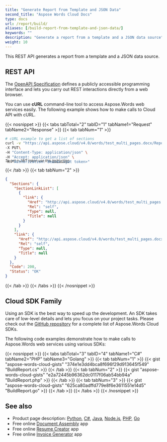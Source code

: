 ```yaml
---
title: "Generate Report from Template and JSON Data"
second_title: "Aspose Words Cloud Docs"
type: docs
url: /report/build/
aliases: [/build-report-from-template-and-json-data/]
keywords: ""
description: "Generate a report from a template and a JSON data source"
weight: 10
---
```


This REST API generates a report from a template and a JSON data source.

## REST API

The [OpenAPI Specification](https://apireference.aspose.cloud/words/#/Report/BuildReport) defines a publicly accessible programming interface and lets you carry out REST interactions directly from a web browser.

You can use **cURL** command-line tool to access Aspose.Words web services easily. The following example shows how to make calls to Cloud API with cURL.

{{< nosnippet >}}
{{< tabs tabTotal="2" tabID="1" tabName1="Request" tabName2="Response" >}}
{{< tab tabNum="1" >}}

```bash
# cURL example to get a list of sections
curl -v "https://api.aspose.cloud/v4.0/words/test_multi_pages.docx/Report/BuildReport" \
-X PUT\
-H "Content-Type: application/json" \
-H "Accept: application/json" \
-H "Authorization: Bearer <jwt token>"
```
<p style="margin-top:-32px;font-size:80%;font-style:italic">To get a JWT token use this <a href="/words/getting-started/quickstart/">instruction</a></p>

{{< /tab >}}
{{< tab tabNum="2" >}}

```json
{
  "Sections": {
    "SectionLinkList": [
      {
        "link": {
          "Href": "http://api.aspose.cloud/v4.0/words/test_multi_pages.docx/sections/0",
          "Rel": "self",
          "Type": null,
          "Title": null
        }
      }
    ],
    "link": {
      "Href": "http://api.aspose.cloud/v4.0/words/test_multi_pages.docx/sections",
      "Rel": "self",
      "Type": null,
      "Title": null
    }
  },
  "Code": 200,
  "Status": "OK"
}
```

{{< /tab >}}
{{< /tabs >}}
{{< /nosnippet >}}

## Cloud SDK Family

Using an SDK is the best way to speed up the development. An SDK takes care of low-level details and lets you focus on your project tasks. Please check out the [GitHub repository](https://github.com/aspose-words-cloud) for a complete list of Aspose.Words Cloud SDKs.

The following code examples demonstrate how to make calls to Aspose.Words web services using various SDKs:

{{< nosnippet >}}
{{< tabs tabTotal="3" tabID="4" tabName1="C#" tabName2="PHP" tabName3="Golang" >}}
{{< tab tabNum="1" >}}
{{< gist "aspose-words-cloud-gists" "374e1e3dd4bca8f696f29d913645f549" "BuildReport.cs" >}}
{{< /tab >}}
{{< tab tabNum="2" >}}
{{< gist "aspose-words-cloud-gists" "e2a72445b96362dc0117f06ab54bb94a" "BuildReport.php" >}}
{{< /tab >}}
{{< tab tabNum="3" >}}
{{< gist "aspose-words-cloud-gists" "625ca80adffd779e8f6e3611551e14d5" "BuildReport.go" >}}
{{< /tab >}}
{{< /tabs >}}
{{< /nosnippet >}}

## See also

- Product page description: <a href="https://products.aspose.cloud/words/python/report" target="_blank">Python</a>, <a href="https://products.aspose.cloud/words/net/report" target="_blank">C#</a>, <a href="https://products.aspose.cloud/words/java/report" target="_blank">Java</a>, <a href="https://products.aspose.cloud/words/nodejs/report" target="_blank">Node.js</a>, <a href="https://products.aspose.cloud/words/php/report" target="_blank">PHP</a>, <a href="https://products.aspose.cloud/words/go/report" target="_blank">Go</a>
- Free online <a href="https://products.aspose.app/words/assembly" target="_blank">Document Assembly</a> app
- Free online <a href="https://products.aspose.app/words/resume" target="_blank">Resume Creator</a> app
- Free online <a href="https://products.aspose.app/words/invoice" target="_blank">Invoice Generator</a> app
